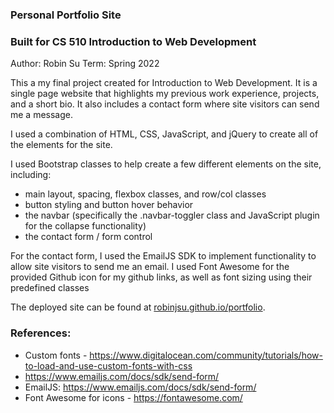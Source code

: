 ### Personal Portfolio Site

### Built for CS 510 Introduction to Web Development
Author: Robin Su
Term: Spring 2022

This a my final project created for Introduction to Web Development. It is a single page website that highlights my previous work experience, projects, and a short bio. It also includes a contact form where site visitors can send me a message.

I used a combination of HTML, CSS, JavaScript, and jQuery to create all of the elements for the site. 

I used Bootstrap classes to help create a few different elements on the site, including: 
 - main layout, spacing, flexbox classes, and row/col classes
 - button styling and button hover behavior
 - the navbar (specifically the .navbar-toggler class and JavaScript plugin for the collapse functionality)
 - the contact form / form control

For the contact form, I used the EmailJS SDK to implement functionality to allow site visitors to send me an email. I used Font Awesome for the provided Github icon for my github links, as well as font sizing using their predefined classes


The deployed site can be found at [robinjsu.github.io/portfolio](https://robinjsu.github.io/portfolio).


### References:

 - Custom fonts - https://www.digitalocean.com/community/tutorials/how-to-load-and-use-custom-fonts-with-css
 - https://www.emailjs.com/docs/sdk/send-form/ 
 - EmailJS: https://www.emailjs.com/docs/sdk/send-form/ 
 - Font Awesome for icons - https://fontawesome.com/

